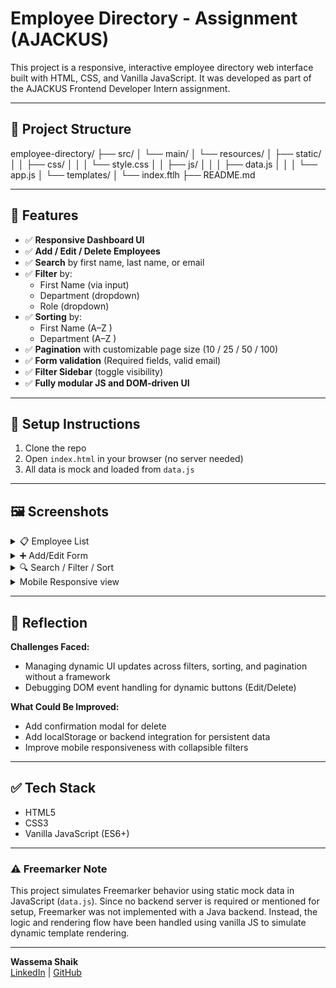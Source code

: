 # Employee Directory -  Assignment (AJACKUS)

This project is a responsive, interactive employee directory web interface built with HTML, CSS, and Vanilla JavaScript. It was developed as part of the AJACKUS Frontend Developer Intern assignment.

---

## 📁 Project Structure

employee-directory/
├── src/
│   └── main/
│       └── resources/
│           ├── static/
│           │   ├── css/
│           │   │   └── style.css
│           │   ├── js/
│           │   │   ├── data.js
│           │   │   └── app.js
│           └── templates/
│               └── index.ftlh
├── README.md

---

## 🚀 Features

- ✅ **Responsive Dashboard UI**
- ✅ **Add / Edit / Delete Employees**
- ✅ **Search** by first name, last name, or email
- ✅ **Filter** by:
  - First Name (via input)
  - Department (dropdown)
  - Role (dropdown)
- ✅ **Sorting** by:
  - First Name (A–Z )
  - Department (A–Z )
- ✅ **Pagination** with customizable page size (10 / 25 / 50 / 100)
- ✅ **Form validation** (Required fields, valid email)
- ✅ **Filter Sidebar** (toggle visibility)
- ✅ **Fully modular JS and DOM-driven UI**

---

## 🔧 Setup Instructions

1. Clone the repo
2. Open `index.html` in your browser (no server needed)
3. All data is mock and loaded from `data.js`

---

## 🖼️ Screenshots

<details>
  <summary>📋 Employee List</summary>
    
  ![Dashboard](screenshots/dashboard.png)

</details>

<details>
  <summary>➕ Add/Edit Form</summary>

  ![Form](screenshots/form.png)

</details>

<details>
  <summary>🔍 Search / Filter / Sort</summary>

  ![Search](screenshots/search.png)

  ![Sort](screenshots/sort.png)

</details>

<details>
  <summary>Mobile Responsive view</summary>

  ![Mobile](screenshots/responsive-mobile.png)

</details>

---

## 💬 Reflection

**Challenges Faced:**
- Managing dynamic UI updates across filters, sorting, and pagination without a framework
- Debugging DOM event handling for dynamic buttons (Edit/Delete)

**What Could Be Improved:**
- Add confirmation modal for delete
- Add localStorage or backend integration for persistent data
- Improve mobile responsiveness with collapsible filters

---

## ✅ Tech Stack

- HTML5
- CSS3
- Vanilla JavaScript (ES6+)

---

### ⚠️ Freemarker Note

This project simulates Freemarker behavior using static mock data in JavaScript (`data.js`). Since no backend server is required or mentioned for setup, Freemarker was not implemented with a Java backend. Instead, the logic and rendering flow have been handled using vanilla JS to simulate dynamic template rendering.

---

**Wassema Shaik**  
[LinkedIn](https://www.linkedin.com/in/wassemashaik/) | [GitHub](https://github.com/wassemashaik/employee-directory)